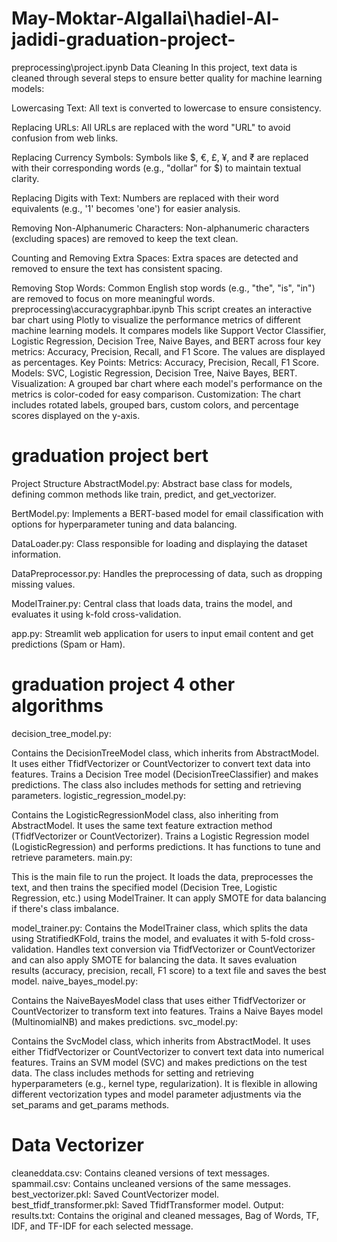 # May-Moktar-Algallai\hadiel-Al-jadidi-graduation-project-
preprocessing\project.ipynb
Data Cleaning
In this project, text data is cleaned through several steps to ensure better quality for machine learning models:

Lowercasing Text: All text is converted to lowercase to ensure consistency.

Replacing URLs: All URLs are replaced with the word "URL" to avoid confusion from web links.

Replacing Currency Symbols: Symbols like $, €, £, ¥, and ₹ are replaced with their corresponding words (e.g., "dollar" for $) to maintain textual clarity.

Replacing Digits with Text: Numbers are replaced with their word equivalents (e.g., '1' becomes 'one') for easier analysis.

Removing Non-Alphanumeric Characters: Non-alphanumeric characters (excluding spaces) are removed to keep the text clean.

Counting and Removing Extra Spaces: Extra spaces are detected and removed to ensure the text has consistent spacing.

Removing Stop Words: Common English stop words (e.g., "the", "is", "in") are removed to focus on more meaningful words.
preprocessing\accuracygraphbar.ipynb
This script creates an interactive bar chart using Plotly to visualize the performance metrics of different machine learning models. It compares models like Support Vector Classifier, Logistic Regression, Decision Tree, Naive Bayes, and BERT across four key metrics: Accuracy, Precision, Recall, and F1 Score. The values are displayed as percentages.
Key Points:
Metrics: Accuracy, Precision, Recall, F1 Score.
Models: SVC, Logistic Regression, Decision Tree, Naive Bayes, BERT.
Visualization: A grouped bar chart where each model's performance on the metrics is color-coded for easy comparison.
Customization: The chart includes rotated labels, grouped bars, custom colors, and percentage scores displayed on the y-axis.
# graduation project bert
Project Structure
AbstractModel.py: Abstract base class for models, defining common methods like train, predict, and get_vectorizer.

BertModel.py: Implements a BERT-based model for email classification with options for hyperparameter tuning and data balancing.

DataLoader.py: Class responsible for loading and displaying the dataset information.

DataPreprocessor.py: Handles the preprocessing of data, such as dropping missing values.

ModelTrainer.py: Central class that loads data, trains the model, and evaluates it using k-fold cross-validation.

app.py: Streamlit web application for users to input email content and get predictions (Spam or Ham).
# graduation project 4 other algorithms
decision_tree_model.py:

Contains the DecisionTreeModel class, which inherits from AbstractModel. It uses either TfidfVectorizer or CountVectorizer to convert text data into features.
Trains a Decision Tree model (DecisionTreeClassifier) and makes predictions. The class also includes methods for setting and retrieving parameters.
logistic_regression_model.py:

Contains the LogisticRegressionModel class, also inheriting from AbstractModel. It uses the same text feature extraction method (TfidfVectorizer or CountVectorizer).
Trains a Logistic Regression model (LogisticRegression) and performs predictions. It has functions to tune and retrieve parameters.
main.py:

This is the main file to run the project. It loads the data, preprocesses the text, and then trains the specified model (Decision Tree, Logistic Regression, etc.) using ModelTrainer.
It can apply SMOTE for data balancing if there's class imbalance.

model_trainer.py:
Contains the ModelTrainer class, which splits the data using StratifiedKFold, trains the model, and evaluates it with 5-fold cross-validation.
Handles text conversion via TfidfVectorizer or CountVectorizer and can also apply SMOTE for balancing the data.
It saves evaluation results (accuracy, precision, recall, F1 score) to a text file and saves the best model.
naive_bayes_model.py:

Contains the NaiveBayesModel class that uses either TfidfVectorizer or CountVectorizer to transform text into features.
Trains a Naive Bayes model (MultinomialNB) and makes predictions.
svc_model.py:

Contains the SvcModel class, which inherits from AbstractModel.
It uses either TfidfVectorizer or CountVectorizer to convert text data into numerical features.
Trains an SVM model (SVC) and makes predictions on the test data.
The class includes methods for setting and retrieving hyperparameters (e.g., kernel type, regularization).
It is flexible in allowing different vectorization types and model parameter adjustments via the set_params and get_params methods.
# Data Vectorizer
cleaneddata.csv: Contains cleaned versions of text messages.
spammail.csv: Contains uncleaned versions of the same messages.
best_vectorizer.pkl: Saved CountVectorizer model.
best_tfidf_transformer.pkl: Saved TfidfTransformer model.
Output:
results.txt: Contains the original and cleaned messages, Bag of Words, TF, IDF, and TF-IDF for each selected message.
